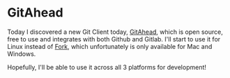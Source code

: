 # GitAhead
Today I discovered a new Git Client today, [GitAhead](https://gitahead.github.io/gitahead.com/), which is open source, free to use and integrates with both Github and Gitlab. I'll start to use it for Linux instead of [Fork](https://git-fork.com), which unfortunately is only available for Mac and Windows.

Hopefully, I'll be able to use it across all 3 platforms for development!
